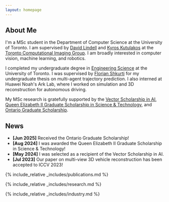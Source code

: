 ```yaml
---
layout: homepage
---
```


## About Me

I'm a MSc student in the Department of Computer Science at the University of Toronto. I am supervised by [David Lindell](https://davidlindell.com) and [Kyros Kutulakos](https://www.cs.toronto.edu/~kyros/) at the [Toronto Computational Imaging Group](https://compimaging.dgp.toronto.edu). I am broadly interested in computer vision, machine learning, and robotics.

I completed my undergraduate degree in [Engineering Science](https://engsci.utoronto.ca/program/what-is-engsci/) at the University of Toronto. I was supervised by [Florian Shkurti](http://www.cs.toronto.edu/~florian/) for my undergraduate thesis on multi-agent trajectory prediction. I also interned at Huawei Noah's Ark Lab, where I worked on simulation and 3D reconstruction for autonomous driving.

My MSc research is gratefully supported by the [Vector Scholarship in AI](https://vectorinstitute.ai/programs/scholarship/), [Queen Elizabeth II Graduate Scholarship in Science & Technology](https://osap.gov.on.ca/OSAPPortal/en/A-ZListofAid/PRDR019236.html), and [Ontario Graduate Scholarship](https://osap.gov.on.ca/OSAPPortal/en/A-ZListofAid/PRDR019245.html).

## News

- **[Jun 2025]** Received the Ontario Graduate Scholarship!
- **[Aug 2024]** I was awarded the Queen Elizabeth II Graduate Scholarship in Science & Technology!
- **[May 2024]** I was selected as a recipient of the Vector Scholarship in AI.
- **[Jul 2023]** Our paper on multi-view 3D vehicle reconstruction has been accepted to ICCV 2023!

{% include_relative _includes/publications.md %}

{% include_relative _includes/research.md %}

{% include_relative _includes/industry.md %}
